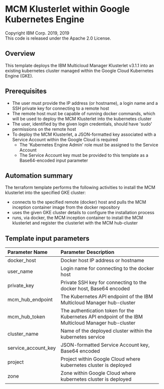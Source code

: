 # MCM Klusterlet within Google Kubernetes Engine
Copyright IBM Corp. 2019, 2019 \
This code is released under the Apache 2.0 License.

## Overview
This template deploys the IBM Multicloud Manager Klusterlet v3.1.1 into an existing kubernetes cluster managed within the Google Cloud Kubernetes Engine (GKE).

## Prerequisites
* The user must provide the IP address (or hostname), a login name and a SSH private key for connecting to a remote host
* The remote host must be capable of running docker commands, which will be used to deploy the MCM Klusterlet into the kubernetes cluster
* The user, identified by the given login credentials, should have 'sudo' permissions on the remote host
* To deploy the MCM Klusterlet, a JSON-formatted key associated with a Service Account within the Google Cloud is required
   - The 'Kubernetes Engine Admin' role must be assigned to the Service Account
   - The Service Account key must be provided to this template as a Base64-encoded input parameter

## Automation summary
The terraform template performs the following activities to install the MCM klusterlet into the specified GKE cluster:
* connects to the specified remote (docker) host and pulls the MCM inception container image from the docker repository
* uses the given GKE cluster details to configure the installation process
* runs, via docker, the MCM inception container to install the MCM klusterlet and register the clusterlet with the MCM hub-cluster

## Template input parameters

| Parameter Name        | Parameter Description |
| :---                  | :---        |
| docker_host           | Docker host IP address or hostname |
| user_name             | Login name for connecting to the docker host |
| private_key           | Private SSH key for connecting to the docker host, Base64 encoded |
| mcm\_hub\_endpoint    | The Kubernetes API endpoint of the IBM Multicloud Manager hub-cluster |
| mcm\_hub\_token       | The authentication token for the Kubernetes API endpoint of the IBM Multicloud Manager hub-cluster |
| cluster_name          | Name of the deployed cluster within the kubernetes service | 
| service\_account\_key | JSON-formatted Service Account key, Base64 encoded | 
| project               | Project within Google Cloud where kubernetes cluster is deployed | 
| zone                  | Zone within Google Cloud where kubernetes cluster is deployed | 
